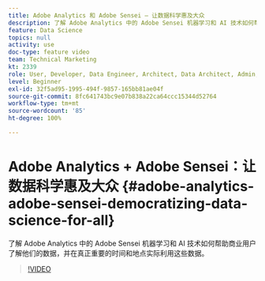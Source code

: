 ```yaml
---
title: Adobe Analytics 和 Adobe Sensei — 让数据科学惠及大众
description: 了解 Adobe Analytics 中的 Adobe Sensei 机器学习和 AI 技术如何帮助商业用户了解他们的数据，并在真正重要的时间和地点实际利用这些数据。
feature: Data Science
topics: null
activity: use
doc-type: feature video
team: Technical Marketing
kt: 2339
role: User, Developer, Data Engineer, Architect, Data Architect, Admin, Leader
level: Beginner
exl-id: 32f5ad95-1995-494f-9857-165bb81ae04f
source-git-commit: 8fc641743bc9e07b838a22ca64ccc15344d52764
workflow-type: tm+mt
source-wordcount: '85'
ht-degree: 100%

---
```


# Adobe Analytics + Adobe Sensei：让数据科学惠及大众 {#adobe-analytics-adobe-sensei-democratizing-data-science-for-all}

了解 Adobe Analytics 中的 Adobe Sensei 机器学习和 AI 技术如何帮助商业用户了解他们的数据，并在真正重要的时间和地点实际利用这些数据。

>[!VIDEO](https://video.tv.adobe.com/v/25838/?quality=12&learn=on)
